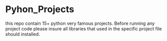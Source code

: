 # Pyhon_Projects
this repo contain 15+ python very famous projects. Before running any project code please insure all libraries that used in the specific project file should installed.   
